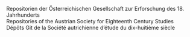 Repositorien der Österreichischen Gesellschaft zur Erforschung des 18. Jahrhunderts  
Repositories of the Austrian Society for Eighteenth Century Studies  
Dépôts Git de la Société autrichienne d’étude du dix-huitième siècle
